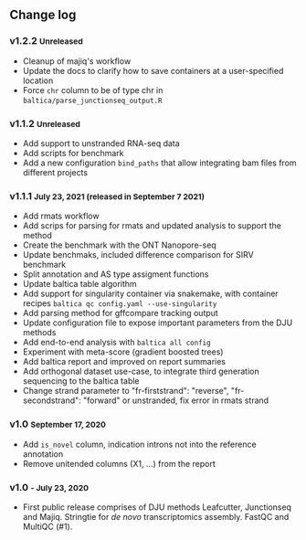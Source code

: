 ## Change log

### v1.2.2 <small> Unreleased </small>

* Cleanup of majiq's workflow  
* Update the docs to clarify how to save containers at a user-specified location
* Force `chr` column to be of type chr  in `baltica/parse_junctionseq_output.R`

### v1.1.2 <small> Unreleased </small>

* Add support to unstranded RNA-seq data
* Add scripts for benchmark
* Add a new configuration `bind_paths` that allow integrating bam files from different projects

### v1.1.1 <small> July 23, 2021 (released in September 7 2021) </small>

* Add rmats workflow
* Add scrips for parsing for rmats and updated analysis to support the method
* Create the benchmark with the ONT Nanopore-seq
* Update benchmaks, included difference comparison for SIRV benchmark
* Split annotation and AS type assigment functions
* Update baltica table algorithm
* Add support for singularity container via snakemake, with container recipes `baltica qc config.yaml --use-singularity`
* Add parsing method for gffcompare tracking output
* Update configuration file to expose important parameters from the DJU methods
* Add end-to-end analysis with `baltica all config`  
* Experiment with meta-score (gradient boosted trees)
* Add baltica report and improved on report summaries
* Add orthogonal dataset use-case, to integrate third generation sequencing to the baltica table
* Change strand parameter to "fr-firststrand": "reverse", "fr-secondstrand": "forward" or unstranded, fix error in rmats strand

### v1.0 <small> September 17, 2020</small>

* Add `is_novel` column, indication introns not into the reference annotation
* Remove unitended columns (X1, ...) from the report

### v1.0 <small>- July 23, 2020</small>

* First public release comprises of DJU methods Leafcutter, Junctionseq and Majiq. Stringtie for *de novo* transcriptomics assembly. FastQC and MultiQC (#1).
